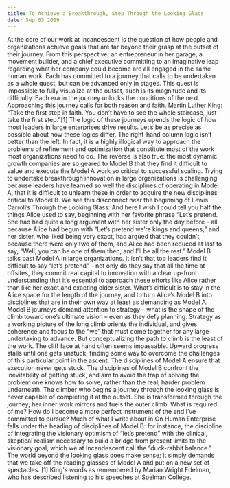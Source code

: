```yaml
---
title: To Achieve a Breakthrough, Step Through the Looking Glass
date: Sep 03 2019
---
```


At the core of our work at Incandescent is the question of how people and organizations achieve goals that are far beyond their grasp at the outset of their journey. From this perspective, an entrepreneur in her garage, a movement builder, and a chief executive committing to an imaginative leap regarding what her company could become are all engaged in the same human work. Each has committed to a journey that calls to be undertaken as a whole quest, but can be advanced only in stages. This quest is impossible to fully visualize at the outset, such is its magnitude and its difficulty. Each era in the journey unlocks the conditions of the next. Approaching this journey calls for both reason and faith. Martin Luther King: “Take the first step in faith. You don’t have to see the whole staircase, just take the first step.”[1] The logic of these journeys upends the logic of how most leaders in large enterprises drive results. Let’s be as precise as possible about how these logics differ. The right-hand column logic isn’t better than the left. In fact, it is a highly illogical way to approach the problems of refinement and optimization that constitute most of the work most organizations need to do. The reverse is also true: the most dynamic growth companies are so geared to Model B that they find it difficult to value and execute the Model A work so critical to successful scaling. Trying to undertake breakthrough innovation in large organizations is challenging because leaders have learned so well the disciplines of operating in Model A, that it is difficult to unlearn these in order to acquire the new disciplines critical to Model B. We see this disconnect near the beginning of Lewis Carroll’s Through the Looking Glass: And here I wish I could tell you half the things Alice used to say, beginning with her favorite phrase “Let’s pretend. She had had quite a long argument with her sister only the day before – all because Alice had begun with “Let’s pretend we’re kings and queens;” and her sister, who liked being very exact, had argued that they couldn’t, because there were only two of them, and Alice had been reduced at last to say, “Well, you can be one of them then, and I’ll be all the rest.” Model B talks past Model A in large organizations. It isn’t that top leaders find it difficult to say “let’s pretend” – not only do they say that all the time at offsites, they commit real capital to innovation with a clear up-front understanding that it’s essential to approach these efforts like Alice rather than like her exact and exacting older sister. What’s difficult is to stay in the Alice space for the length of the journey, and to turn Alice’s Model B into disciplines that are in their own way at least as demanding as Model A. Model B journeys demand attention to strategy – what is the shape of the climb toward one’s ultimate vision – even as they defy planning. Strategy as a working picture of the long climb orients the individual, and gives coherence and focus to the “we” that must come together for any large undertaking to advance. But conceptualizing the path to climb is the least of the work. The cliff face at hand often seems impassable. Upward progress stalls until one gets unstuck, finding some way to overcome the challenges of this particular point in the ascent. The disciplines of Model A ensure that execution never gets stuck. The disciplines of Model B confront the inevitability of getting stuck, and aim to avoid the trap of solving the problem one knows how to solve, rather than the real, harder problem underneath. The climber who begins a journey through the looking glass is never capable of completing it at the outset. She is transformed through the journey; her inner work mirrors and fuels the outer climb. What is required of me? How do I become a more perfect instrument of the end I’ve committed to pursue? Much of what I write about in On Human Enterprise falls under the heading of disciplines of Model B: for instance, the discipline of integrating the visionary optimism of “let’s pretend” with the clinical, skeptical realism necessary to build a bridge from present limits to the visionary goal, which we at Incandescent call the “duck-rabbit balance.” The world beyond the looking glass does make sense; it simply demands that we take off the reading glasses of Model A and put on a new set of spectacles. [1] King's words as remembered by Marian Wright Edelman, who has described listening to his speeches at Spelman College.
